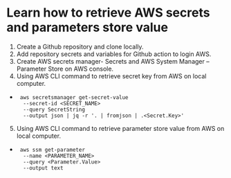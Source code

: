 # Learn how to retrieve AWS secrets and parameters store value

1) Create a Github repository and clone locally.
2) Add repository secrets and variables for Github action to login AWS.
3) Create AWS secrets manager- Secrets and AWS System Manager – Parameter Store on AWS console.
4) Using AWS CLI command to retrieve secret key from AWS on local computer.

-      aws secretsmanager get-secret-value
        --secret-id <SECRET_NAME>
        --query SecretString
        --output json | jq -r '. | fromjson | .<Secret.Key>'
5) Using AWS CLI command to retrieve parameter store value from AWS on local computer.
-      aws ssm get-parameter
        --name <PARAMETER_NAME>
        --query <Parameter.Value>
        --output text
